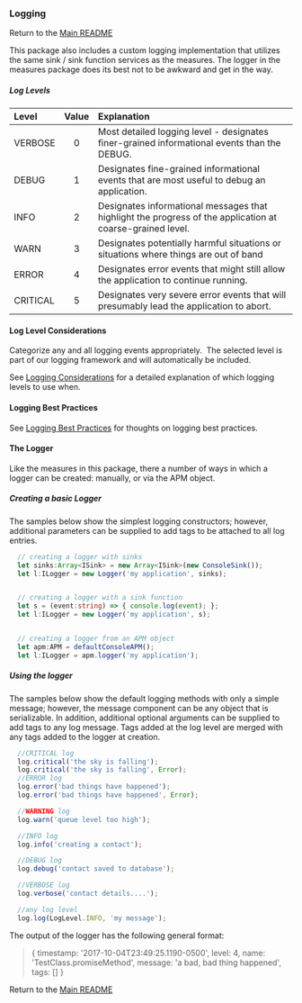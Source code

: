 ### Logging
Return to the [Main README](../README.md)

This package also includes a custom logging implementation that utilizes the same sink / sink function services as the measures.  The logger in the measures package does its best not to be awkward and get in the way.

##### Log Levels
| Level | Value | Explanation |
|:------|:-----:|:------------|
|VERBOSE|0|Most detailed logging level - designates finer-grained informational events than the DEBUG.|
|DEBUG  |1| Designates fine-grained informational events that are most useful to debug an application.|
|INFO   |2| Designates informational messages that highlight the progress of the application at coarse-grained level.|
|WARN   |3| Designates potentially harmful situations or situations where things are out of band|
|ERROR  |4| Designates error events that might still allow the application to continue running. |
|CRITICAL|5|Designates very severe error events that will presumably lead the application to abort.|

#### Log Level Considerations
Categorize any and all logging events appropriately.  The selected level is part of our
logging framework and will automatically be included. 

See [Logging Considerations](./LOGGINGCONSIDERATIONS.md) for a detailed explanation of which logging levels to use when.

#### Logging Best Practices

See [Logging Best Practices](./LOGBESTPRACTICES.md) for thoughts on logging best practices.

#### The Logger
Like the measures in this package, there a number of ways in which a logger can be created: manually, or via the APM object.

##### Creating a basic Logger
The samples below show the simplest logging constructors; however, additional parameters can be supplied to add tags to be attached to all log entries.
```typescript
  // creating a logger with sinks
  let sinks:Array<ISink> = new Array<ISink>(new ConsoleSink());
  let l:ILogger = new Logger('my application', sinks);


  // creating a logger with a sink function
  let s = (event:string) => { console.log(event); };
  let l:ILogger = new Logger('my application', s);


  // creating a logger from an APM object
  let apm:APM = defaultConsoleAPM();
  let l:ILogger = apm.logger('my application');
```

##### Using the logger
The samples below show the default logging methods with only a simple message; however, the message component can be any object that is serializable.  In addition, additional optional arguments can be supplied to add tags to any log message.  Tags added at the log level are merged with any tags added to the logger at creation.
```typescript
  //CRITICAL log
  log.critical('the sky is falling');
  log.critical('the sky is falling', Error);
  //ERROR log
  log.error('bad things have happened');
  log.error('bad things have happened', Error);

  //WARNING log
  log.warn('queue level too high');

  //INFO log
  log.info('creating a contact');

  //DEBUG log
  log.debug('contact saved to database');

  //VERBOSE log
  log.verbose('contact details....');

  //any log level
  log.log(LogLevel.INFO, 'my message');
```
The output of the logger has the following general format:
>  { timestamp: '2017-10-04T23:49:25.1190-0500',
  level: 4,
  name: 'TestClass.promiseMethod',
  message: 'a bad, bad thing happened',
  tags: [] }

Return to the [Main README](../README.md)